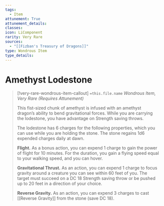 ```yaml
---
tags:
  - Item
attunement: True
attunement_details: 
classes: 
icon: LiComponent
rarity: Very Rare
sources:
  - "[[Fizban's Treasury of Dragons]]"
type: Wondrous Item
type_details: 
---
```


# Amethyst Lodestone

>[!very-rare-wondrous-item-callout] `=this.file.name`
>*Wondrous Item, Very Rare (Requires Attunement)*
>
>This fist-sized chunk of amethyst is infused with an amethyst dragon’s ability to bend gravitational forces. While you are carrying the lodestone, you have advantage on Strength saving throws.
>
>The lodestone has 6 charges for the following properties, which you can use while you are holding the stone. The stone regains 1d6 expended charges daily at dawn.
>
>**Flight.** As a bonus action, you can expend 1 charge to gain the power of flight for 10 minutes. For the duration, you gain a flying speed equal to your walking speed, and you can hover.
>
>**Gravitational Thrust.** As an action, you can expend 1 charge to focus gravity around a creature you can see within 60 feet of you. The target must succeed on a DC 18 Strength saving throw or be pushed up to 20 feet in a direction of your choice.
>
>**Reverse Gravity.** As an action, you can expend 3 charges to cast [[Reverse Gravity]] from the stone (save DC 18).
>
>
